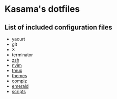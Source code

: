 Kasama's dotfiles
=================

List of included configuration files
------------------------------------

- yaourt
- git
- X
- terminator
- [zsh](github.com/Kasama/prezto)
- [nvim](github.com/Kasama/nvim)
- [tmux](github.com/Kasama/tmux)
- [themes](github.com/Kasama/gtk-config)
- [compiz](github.com/Kasama/compiz-config)
- [emerald](github.com/Kasama/emerald-config)
- [scripts](github.com/Kasama/scripts)
